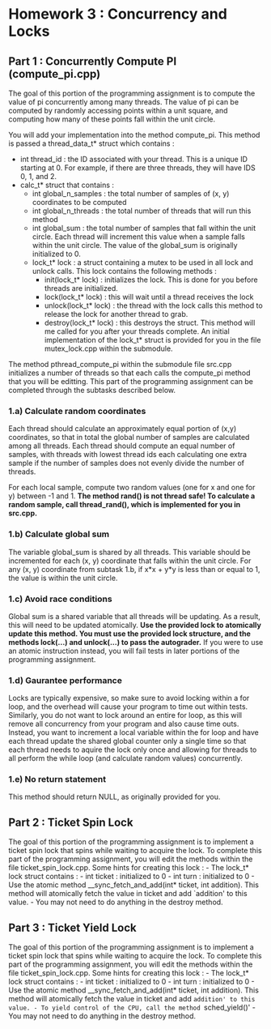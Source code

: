 # Homework 3 : Concurrency and Locks

## Part 1 : Concurrently Compute PI (compute\_pi.cpp)
The goal of this portion of the programming assignment is to compute the value of pi concurrently among many threads.  The value of pi can be computed by randomly accessing points within a unit square, and computing how many of these points fall within the unit circle.  

You will add your implementation into the method compute\_pi.  This method is passed a thread_data_t* struct which contains : 
- int thread\_id : the ID associated with your thread.  This is a unique ID starting at 0.  For example, if there are three threads, they will have IDS 0, 1, and 2.
- calc\_t* struct that contains : 
    - int global_n_samples : the total number of samples of (x, y) coordinates to be computed
    - int global_n_threads : the total number of threads that will run this method
    - int global_sum : the total number of samples that fall within the unit circle.  Each thread will increment this value when a sample falls within the unit circle.  The value of the global\_sum is originally initialized to 0.
    - lock\_t* lock : a struct containing a mutex to be used in all lock and unlock calls.  This lock contains the following methods : 
        - init(lock_t* lock) : initializes the lock.  This is done for you before threads are initialized.
        - lock(lock_t* lock) : this will wait until a thread receives the lock
        - unlock(lock_t* lock) : the thread with the lock calls this method to release the lock for another thread to grab.
        - destroy(lock_t* lock) : this destroys the struct.  This method will me called for you after your threads complete.
        An initial implementation of the lock\_t* struct is provided for you in the file mutex\_lock.cpp within the submodule.  
    
The method pthread\_compute\_pi within the submodule file src.cpp initializes a number of threads so that each calls the compute\_pi method that you will be editting.  This part of the programming assignment can be completed through the subtasks described below.

### 1.a) Calculate random coordinates
Each thread should calculate an approximately equal portion of (x,y) coordinates, so that in total the global number of samples are calculated among all threads.  Each thread should compute an equal number of samples, with threads with lowest thread ids each calculating one extra sample if the number of samples does not evenly divide the number of threads.

For each local sample, compute two random values (one for x and one for y) between -1 and 1.  **The method rand() is not thread safe!  To calculate a random sample, call thread_rand(), which is implemented for you in src.cpp.**

### 1.b) Calculate global sum 
The variable global_sum is shared by all threads.  This variable should be incremented for each (x, y) coordinate that falls within the unit circle.  For any (x, y) coordinate from subtask 1.b, if x\*x + y\*y is less than or equal to 1, the value is within the unit circle.

### 1.c) Avoid race conditions
Global sum is a shared variable that all threads will be updating.  As a result, this will need to be updated atomically.  **Use the provided lock to atomically update this method.  You must use the provided lock structure, and the methods lock(...) and unlock(...) to pass the autograder.**  If you were to use an atomic instruction instead, you will fail tests in later portions of the programming assignment.

### 1.d) Gaurantee performance
Locks are typically expensive, so make sure to avoid locking within a for loop, and the overhead will cause your program to time out within tests.  Similarly, you do not want to lock around an entire for loop, as this will remove all concurrency from your program and also cause time outs.  Instead, you want to increment a local variable within the for loop and have each thread update the shared global counter only a single time so that each thread needs to aquire the lock only once and allowing for threads to all perform the while loop (and calculate random values) concurrently.

### 1.e) No return statement
This method should return NULL, as originally provided for you.


## Part 2 : Ticket Spin Lock
The goal of this portion of the programming assignment is to implement a ticket spin lock that spins while waiting to acquire the lock.  To complete this part of the programming assignment, you will edit the methods within the file ticket_spin_lock.cpp. Some hints for creating this lock : 
    - The lock_t* lock struct contains : 
        - int ticket : initialized to 0
        - int turn : initialized to 0
    - Use the atomic method __sync_fetch_and_add(int* ticket, int addition).  This method will atomically fetch the value in ticket and add `addition' to this value.
    - You may not need to do anything in the destroy method.

## Part 3 : Ticket Yield Lock
The goal of this portion of the programming assignment is to implement a ticket spin lock that spins while waiting to acquire the lock.  To complete this part of the programming assignment, you will edit the methods within the file ticket_spin_lock.cpp. Some hints for creating this lock : 
    - The lock_t* lock struct contains : 
        - int ticket : initialized to 0
        - int turn : initialized to 0
    - Use the atomic method __sync_fetch_and_add(int* ticket, int addition).  This method will atomically fetch the value in ticket and add `addition' to this value.
    - To yield control of the CPU, call the method `sched_yield()'
    - You may not need to do anything in the destroy method.




